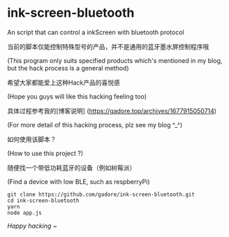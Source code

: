 # ink-screen-bluetooth
An script that can control a inkScreen with bluetooth protocol


当前的脚本仅能控制特殊型号的产品，并不是通用的蓝牙墨水屏控制程序哦

(This program only suits specified products which's mentioned in my blog, but the hack process is a general method)


希望大家都能爱上这种Hack产品的喜悦感

(Hope you guys will like this hacking feeling too)


具体过程参考我的[博客说明] (https://gadore.top/archives/1677915050714)

(For more detail of this hacking process, plz see my blog ^_^)


如何使用该脚本？

(How to use this project ?)

随便找一个带低功耗蓝牙的设备（例如树莓派）

(Find a device with low BLE, such as respberryPi)

````
git clone https://github.com/gadore/ink-screen-bluetooth.git
cd ink-screen-bluetooth
yarn
node app.js
````

*Happy hacking ~*
